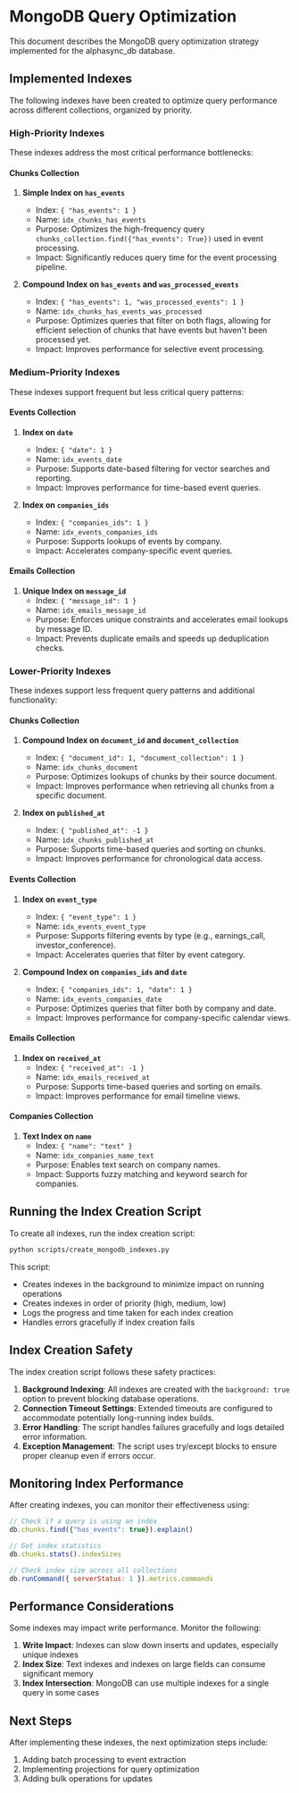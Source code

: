 # MongoDB Query Optimization

This document describes the MongoDB query optimization strategy implemented for the alphasync_db database.

## Implemented Indexes

The following indexes have been created to optimize query performance across different collections, organized by priority.

### High-Priority Indexes

These indexes address the most critical performance bottlenecks:

#### Chunks Collection

1. **Simple Index on `has_events`**
   - Index: `{ "has_events": 1 }`
   - Name: `idx_chunks_has_events`
   - Purpose: Optimizes the high-frequency query `chunks_collection.find({"has_events": True})` used in event processing.
   - Impact: Significantly reduces query time for the event processing pipeline.

2. **Compound Index on `has_events` and `was_processed_events`**
   - Index: `{ "has_events": 1, "was_processed_events": 1 }`
   - Name: `idx_chunks_has_events_was_processed`
   - Purpose: Optimizes queries that filter on both flags, allowing for efficient selection of chunks that have events but haven't been processed yet.
   - Impact: Improves performance for selective event processing.

### Medium-Priority Indexes

These indexes support frequent but less critical query patterns:

#### Events Collection

1. **Index on `date`**
   - Index: `{ "date": 1 }`
   - Name: `idx_events_date`
   - Purpose: Supports date-based filtering for vector searches and reporting.
   - Impact: Improves performance for time-based event queries.

2. **Index on `companies_ids`**
   - Index: `{ "companies_ids": 1 }`
   - Name: `idx_events_companies_ids`
   - Purpose: Supports lookups of events by company.
   - Impact: Accelerates company-specific event queries.

#### Emails Collection

1. **Unique Index on `message_id`**
   - Index: `{ "message_id": 1 }`
   - Name: `idx_emails_message_id`
   - Purpose: Enforces unique constraints and accelerates email lookups by message ID.
   - Impact: Prevents duplicate emails and speeds up deduplication checks.

### Lower-Priority Indexes

These indexes support less frequent query patterns and additional functionality:

#### Chunks Collection

1. **Compound Index on `document_id` and `document_collection`**
   - Index: `{ "document_id": 1, "document_collection": 1 }`
   - Name: `idx_chunks_document`
   - Purpose: Optimizes lookups of chunks by their source document.
   - Impact: Improves performance when retrieving all chunks from a specific document.

2. **Index on `published_at`**
   - Index: `{ "published_at": -1 }`
   - Name: `idx_chunks_published_at`
   - Purpose: Supports time-based queries and sorting on chunks.
   - Impact: Improves performance for chronological data access.

#### Events Collection

1. **Index on `event_type`**
   - Index: `{ "event_type": 1 }`
   - Name: `idx_events_event_type`
   - Purpose: Supports filtering events by type (e.g., earnings_call, investor_conference).
   - Impact: Accelerates queries that filter by event category.

2. **Compound Index on `companies_ids` and `date`**
   - Index: `{ "companies_ids": 1, "date": 1 }`
   - Name: `idx_events_companies_date`
   - Purpose: Optimizes queries that filter both by company and date.
   - Impact: Improves performance for company-specific calendar views.

#### Emails Collection

1. **Index on `received_at`**
   - Index: `{ "received_at": -1 }`
   - Name: `idx_emails_received_at`
   - Purpose: Supports time-based queries and sorting on emails.
   - Impact: Improves performance for email timeline views.

#### Companies Collection

1. **Text Index on `name`**
   - Index: `{ "name": "text" }`
   - Name: `idx_companies_name_text`
   - Purpose: Enables text search on company names.
   - Impact: Supports fuzzy matching and keyword search for companies.

## Running the Index Creation Script

To create all indexes, run the index creation script:

```bash
python scripts/create_mongodb_indexes.py
```

This script:
- Creates indexes in the background to minimize impact on running operations
- Creates indexes in order of priority (high, medium, low)
- Logs the progress and time taken for each index creation
- Handles errors gracefully if index creation fails

## Index Creation Safety

The index creation script follows these safety practices:

1. **Background Indexing**: All indexes are created with the `background: true` option to prevent blocking database operations.
2. **Connection Timeout Settings**: Extended timeouts are configured to accommodate potentially long-running index builds.
3. **Error Handling**: The script handles failures gracefully and logs detailed error information.
4. **Exception Management**: The script uses try/except blocks to ensure proper cleanup even if errors occur.

## Monitoring Index Performance

After creating indexes, you can monitor their effectiveness using:

```javascript
// Check if a query is using an index
db.chunks.find({"has_events": true}).explain()

// Get index statistics
db.chunks.stats().indexSizes

// Check index size across all collections
db.runCommand({ serverStatus: 1 }).metrics.commands
```

## Performance Considerations

Some indexes may impact write performance. Monitor the following:

1. **Write Impact**: Indexes can slow down inserts and updates, especially unique indexes
2. **Index Size**: Text indexes and indexes on large fields can consume significant memory
3. **Index Intersection**: MongoDB can use multiple indexes for a single query in some cases

## Next Steps

After implementing these indexes, the next optimization steps include:
1. Adding batch processing to event extraction
2. Implementing projections for query optimization
3. Adding bulk operations for updates 